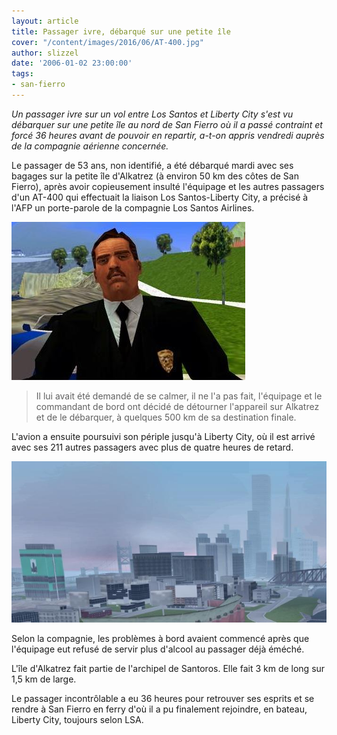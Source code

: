 ```yaml
---
layout: article
title: Passager ivre, débarqué sur une petite île
cover: "/content/images/2016/06/AT-400.jpg"
author: slizzel
date: '2006-01-02 23:00:00'
tags:
- san-fierro
---
```


_Un passager ivre sur un vol entre Los Santos et Liberty City s'est vu débarquer sur une petite île au nord de San Fierro où il a passé contraint et forcé 36 heures avant de pouvoir en repartir, a-t-on appris vendredi auprès de la compagnie aérienne concernée._

Le passager de 53 ans, non identifié, a été débarqué mardi avec ses bagages sur la petite île d'Alkatrez (à environ 50 km des côtes de San Fierro), après avoir copieusement insulté l'équipage et les autres passagers d'un AT-400 qui effectuait la liaison Los Santos-Liberty City, a précisé à l'AFP un porte-parole de la compagnie Los Santos Airlines.

![](/content/images/2005/01/Repr_sentant.jpg)

> Il lui avait été demandé de se calmer, il ne l'a pas fait, l'équipage et le commandant de bord ont décidé de détourner l'appareil sur Alkatrez et de le débarquer, à quelques 500 km de sa destination finale.

L'avion a ensuite poursuivi son périple jusqu'à Liberty City, où il est arrivé avec ses 211 autres passagers avec plus de quatre heures de retard.

![](/content/images/2005/01/Liberty_City.jpg)

Selon la compagnie, les problèmes à bord avaient commencé après que l'équipage eut refusé de servir plus d'alcool au passager déjà éméché.

L'île d'Alkatrez fait partie de l'archipel de Santoros. Elle fait 3 km de long sur 1,5 km de large.

Le passager incontrôlable a eu 36 heures pour retrouver ses esprits et se rendre à San Fierro en ferry d'où il a pu finalement rejoindre, en bateau, Liberty City, toujours selon LSA.